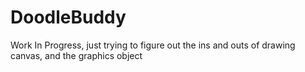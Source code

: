 # DoodleBuddy
Work In Progress, just trying to figure out the ins and outs of drawing canvas, and the graphics object
